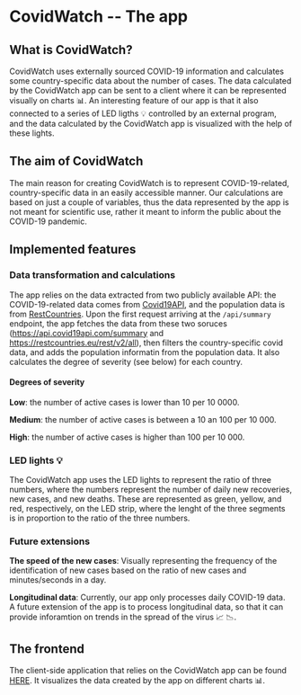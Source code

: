 # CovidWatch -- The app

## What is CovidWatch?

CovidWatch uses externally sourced COVID-19 information and calculates some country-specific data about the number of cases. The data calculated by the CovidWatch app can be sent to a client where it can be represented visually on charts :bar_chart:. An interesting feature of our app is that it also connected to a series of LED ligths :bulb: controlled by an external program, and the data calculated by the CovidWatch app is visualized with the help of these lights.

## The aim of CovidWatch

The main reason for creating CovidWatch is to represent COVID-19-related, country-specific data in an easily accessible manner. Our calculations are based on just a couple of variables, thus the data represented by the app is not meant for scientific use, rather it meant to inform the public about the COVID-19 pandemic.

## Implemented features

### Data transformation and calculations

The app relies on the data extracted from two publicly available API: the COVID-19-related data comes from [Covid19API](https://covid19api.com/), and the population data is from [RestCountries](https://restcountries.eu/). Upon the first request arriving at the `/api/summary` endpoint, the app fetches the data from these two soruces (https://api.covid19api.com/summary and https://restcountries.eu/rest/v2/all), then filters the country-specific covid data, and adds the population informatin from the population data. It also calculates the degree of severity (see below) for each country.

#### Degrees of severity

**Low**: the number of active cases is lower than 10 per 10 0000.

**Medium**: the number of active cases is between a 10 an 100 per 10 000.

**High**: the number of active cases is higher than 100 per 10 000.

### LED lights :bulb:

The CovidWatch app uses the LED lights to represent the ratio of three numbers, where the numbers represent the number of daily new recoveries, new cases, and new deaths. These are represented as green, yellow, and red, respectively, on the LED strip, where the lenght of the three segments is in proportion to the ratio of the three numbers.

### Future extensions

**The speed of the new cases**: Visually representing the frequency of the identification of new cases based on the ratio of new cases and minutes/seconds in a day.

**Longitudinal data**: Currently, our app only processes daily COVID-19 data. A future extension of the app is to process longitudinal data, so that it can provide inforamtion on trends in the spread of the virus :chart_with_upwards_trend: :chart_with_downwards_trend:.

## The frontend

The client-side application that relies on the CovidWatch app can be found [HERE](https://github.com/tkardos/covidwatch-front/tree/dev). It visualizes the data created by the app on different charts :bar_chart:.
